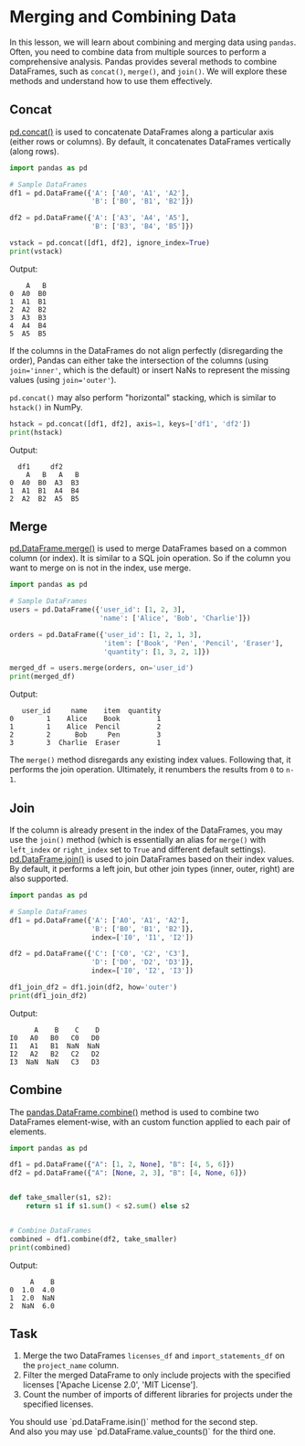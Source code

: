 # Merging and Combining Data
In this lesson, we will learn about combining and merging data using `pandas`. Often, you need to combine data 
from multiple sources to perform a comprehensive analysis. Pandas provides several methods to combine DataFrames, 
such as `concat()`, `merge()`, and `join()`. We will explore these methods and understand how to use them effectively.

## Concat
[pd.concat()](https://pandas.pydata.org/docs/reference/api/pandas.concat.html) is used to concatenate DataFrames 
along a particular axis (either rows or columns). By default, it concatenates DataFrames vertically (along rows).
```python
import pandas as pd

# Sample DataFrames
df1 = pd.DataFrame({'A': ['A0', 'A1', 'A2'],
                    'B': ['B0', 'B1', 'B2']})

df2 = pd.DataFrame({'A': ['A3', 'A4', 'A5'],
                    'B': ['B3', 'B4', 'B5']})

vstack = pd.concat([df1, df2], ignore_index=True)
print(vstack)
```
Output:
```
    A   B
0  A0  B0
1  A1  B1
2  A2  B2
3  A3  B3
4  A4  B4
5  A5  B5
```
If the columns in the DataFrames do not align perfectly (disregarding the order), Pandas can either take the intersection of the columns (using `join='inner'`, which is the default) or insert NaNs to represent the missing values (using `join='outer'`).

`pd.concat()` may also perform "horizontal" stacking, which is similar to `hstack()` in NumPy.
```python
hstack = pd.concat([df1, df2], axis=1, keys=['df1', 'df2'])
print(hstack)
```
Output:
```
  df1     df2    
    A   B   A   B
0  A0  B0  A3  B3
1  A1  B1  A4  B4
2  A2  B2  A5  B5
```

## Merge
[pd.DataFrame.merge()](https://pandas.pydata.org/docs/reference/api/pandas.DataFrame.merge.html) is used to merge 
DataFrames based on a common column (or index). It is similar to a SQL join operation. So if the column you want 
to merge on is not in the index, use merge.
```python
import pandas as pd

# Sample DataFrames
users = pd.DataFrame({'user_id': [1, 2, 3],
                      'name': ['Alice', 'Bob', 'Charlie']})

orders = pd.DataFrame({'user_id': [1, 2, 1, 3],
                       'item': ['Book', 'Pen', 'Pencil', 'Eraser'],
                       'quantity': [1, 3, 2, 1]})

merged_df = users.merge(orders, on='user_id')
print(merged_df)
```
Output:
```
   user_id     name    item  quantity
0        1    Alice    Book         1
1        1    Alice  Pencil         2
2        2      Bob     Pen         3
3        3  Charlie  Eraser         1
```

The `merge()` method disregards any existing index values. Following that, it performs the join operation. 
Ultimately, it renumbers the results from `0` to `n-1`.

## Join
If the column is already present in the index of the DataFrames, you may use the `join()` method (which is essentially an alias for `merge()` with `left_index` or `right_index` set to `True` and different default settings). [pd.DataFrame.join()](https://pandas.pydata.org/docs/reference/api/pandas.DataFrame.join.html) is used to join DataFrames based on their index values. By default, it performs a left join, but other join types (inner, outer, right) are also supported.
```python
import pandas as pd

# Sample DataFrames
df1 = pd.DataFrame({'A': ['A0', 'A1', 'A2'],
                    'B': ['B0', 'B1', 'B2']},
                    index=['I0', 'I1', 'I2'])

df2 = pd.DataFrame({'C': ['C0', 'C2', 'C3'],
                    'D': ['D0', 'D2', 'D3']},
                    index=['I0', 'I2', 'I3'])

df1_join_df2 = df1.join(df2, how='outer')
print(df1_join_df2)
```
Output:
```
      A    B    C    D
I0   A0   B0   C0   D0
I1   A1   B1  NaN  NaN
I2   A2   B2   C2   D2
I3  NaN  NaN   C3   D3
```

## Combine
The [pandas.DataFrame.combine()]((https://pandas.pydata.org/docs/reference/api/pandas.DataFrame.combine.html)) method is used to combine two DataFrames element-wise, with an custom function applied to each pair of elements.
```python
import pandas as pd

df1 = pd.DataFrame({"A": [1, 2, None], "B": [4, 5, 6]})
df2 = pd.DataFrame({"A": [None, 2, 3], "B": [4, None, 6]})


def take_smaller(s1, s2):
    return s1 if s1.sum() < s2.sum() else s2


# Combine DataFrames
combined = df1.combine(df2, take_smaller)
print(combined)
```
Output:
```
     A    B
0  1.0  4.0
1  2.0  NaN
2  NaN  6.0
```

## Task
1. Merge the two DataFrames `licenses_df` and `import_statements_df` on the `project_name` column.
2. Filter the merged DataFrame to only include projects with the specified licenses
['Apache License 2.0', 'MIT License'].
3. Count the number of imports of different libraries for projects under the specified licenses.

<div class="hint">
  You should use `pd.DataFrame.isin()` method for the second step.
</div>
<div class="hint">
  And also you may use `pd.DataFrame.value_counts()` for the third one.
</div>
